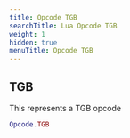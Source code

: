 ```yaml
---
title: Opcode TGB
searchTitle: Lua Opcode TGB
weight: 1
hidden: true
menuTitle: Opcode TGB
---
```

## TGB

This represents a TGB opcode
```lua
Opcode.TGB
```